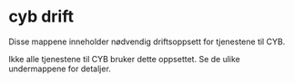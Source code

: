 # cyb drift

Disse mappene inneholder nødvendig driftsoppsett for tjenestene til CYB.

Ikke alle tjenestene til CYB bruker dette oppsettet. Se de ulike undermappene for detaljer.
